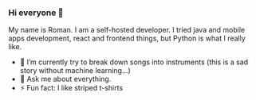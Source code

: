 ### Hi everyone 👋

My name is Roman. I am a self-hosted developer. I tried java and mobile apps development, react and frontend things, but Python is what I really like.

- :musical_note: I’m currently try to break down songs into instruments (this is a sad story without machine learning...)
- 💬 Ask me about everything.
- ⚡ Fun fact: I like striped t-shirts
